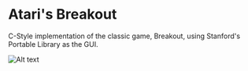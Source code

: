 # Atari's Breakout
C-Style implementation of the classic game, Breakout, using Stanford's Portable Library as the GUI.

   ![Alt text](https://cloud.githubusercontent.com/assets/13319677/9101774/ec1bd416-3bb8-11e5-8fd5-9aa87b4c9515.gif "Atari's Breakout")
